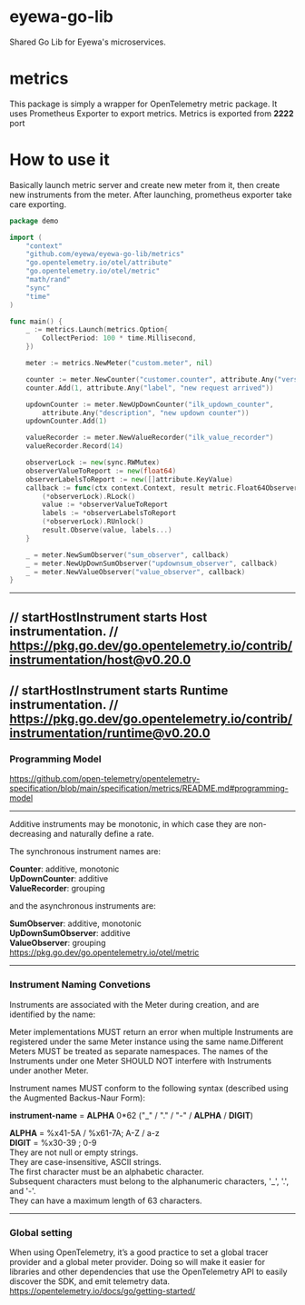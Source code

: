 # eyewa-go-lib
Shared Go Lib for Eyewa's microservices.

# metrics
This package is simply a wrapper for OpenTelemetry metric package. It uses Prometheus
Exporter to export metrics. Metrics is exported from **2222** port

# How to use it
Basically launch metric server and create new meter from it, then create
new instruments from the meter. After launching, prometheus exporter take
care exporting.

```Go
package demo

import (
	"context"
	"github.com/eyewa/eyewa-go-lib/metrics"
	"go.opentelemetry.io/otel/attribute"
	"go.opentelemetry.io/otel/metric"
	"math/rand"
	"sync"
	"time"
)

func main() {
	_ := metrics.Launch(metrics.Option{
		CollectPeriod: 100 * time.Millisecond,
	})

	meter := metrics.NewMeter("custom.meter", nil)

	counter := meter.NewCounter("customer.counter", attribute.Any("version", "1.0.0"))
	counter.Add(1, attribute.Any("label", "new request arrived"))

	updownCounter := meter.NewUpDownCounter("ilk_updown_counter",
		attribute.Any("description", "new updown counter"))
	updownCounter.Add(1)

	valueRecorder := meter.NewValueRecorder("ilk_value_recorder")
	valueRecorder.Record(14)

	observerLock := new(sync.RWMutex)
	observerValueToReport := new(float64)
	observerLabelsToReport := new([]attribute.KeyValue)
	callback := func(ctx context.Context, result metric.Float64ObserverResult) {
		(*observerLock).RLock()
		value := *observerValueToReport
		labels := *observerLabelsToReport
		(*observerLock).RUnlock()
		result.Observe(value, labels...)
	}

	_ = meter.NewSumObserver("sum_observer", callback)
	_ = meter.NewUpDownSumObserver("updownsum_observer", callback)
	_ = meter.NewValueObserver("value_observer", callback)
}
```
---
// startHostInstrument starts Host instrumentation.
// https://pkg.go.dev/go.opentelemetry.io/contrib/instrumentation/host@v0.20.0
---
// startHostInstrument starts Runtime instrumentation.
// https://pkg.go.dev/go.opentelemetry.io/contrib/instrumentation/runtime@v0.20.0
---
### Programming Model
https://github.com/open-telemetry/opentelemetry-specification/blob/main/specification/metrics/README.md#programming-model

---
Additive instruments may be monotonic, in which case they are non-decreasing and naturally define a rate.

The synchronous instrument names are: 

**Counter**:           additive, monotonic \
**UpDownCounter**:     additive \
**ValueRecorder**:     grouping 

and the asynchronous instruments are: 

**SumObserver**:       additive, monotonic \
**UpDownSumObserver**: additive \
**ValueObserver**:     grouping \
https://pkg.go.dev/go.opentelemetry.io/otel/metric

---
### Instrument Naming Convetions
Instruments are associated with the Meter during creation, and are identified by the name:

Meter implementations MUST return an error when multiple Instruments are registered under 
the same Meter instance using the same name.Different Meters MUST be treated as separate namespaces.
The names of the Instruments under one Meter SHOULD NOT interfere with Instruments under another Meter.

Instrument names MUST conform to the following syntax (described using the Augmented Backus-Naur Form):

**instrument-name** = **ALPHA** 0*62 ("_" / "." / "-" / **ALPHA** / **DIGIT**)

**ALPHA** = %x41-5A / %x61-7A; A-Z / a-z \
**DIGIT** = %x30-39 ; 0-9 \
They are not null or empty strings. \
They are case-insensitive, ASCII strings. \
The first character must be an alphabetic character. \
Subsequent characters must belong to the alphanumeric characters, '_', '.', and '-'. \
They can have a maximum length of 63 characters.

---
### Global setting
When using OpenTelemetry, it’s a good practice to set a global tracer provider and 
a global meter provider. Doing so will make it easier for libraries and other dependencies 
that use the OpenTelemetry API to easily discover the SDK, and emit telemetry data.\
https://opentelemetry.io/docs/go/getting-started/

